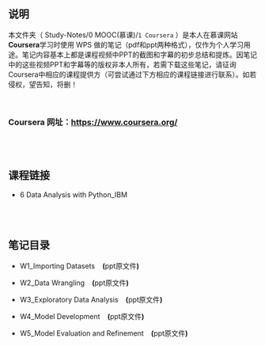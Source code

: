 ## 说明
本文件夹（ Study-Notes/0 MOOC(慕课)/`1 Coursera` ）是本人在慕课网站**Coursera**学习时使用 WPS 做的笔记（pdf和ppt两种格式），仅作为个人学习用途。笔记内容基本上都是课程视频中PPT的截图和字幕的初步总结和提炼。因笔记中的这些视频PPT和字幕等的版权非本人所有，若需下载这些笔记，请征询Coursera中相应的课程提供方（可尝试通过下方相应的课程链接进行联系）。如若侵权，望告知，将删！

<br>

### Coursera 网址：https://www.coursera.org/

<br>
<br>


## 课程链接
* 6 <a href="https://www.coursera.org/learn/data-analysis-with-python" style="text-decoration:none">Data Analysis with Python_IBM</a>

<br>
<br>

## 笔记目录
* <a href="https://abrachan.github.io/Study-Notes/0 MOOC(慕课)/1 Coursera/6 Data Analysis with Python_IBM/W1_Importing Datasets.pdf" style="text-decoration:none">W1_Importing Datasets</a> &ensp; **(**<a href="https://kdocs.cn/l/cpL11VvdOagG" style="text-decoration:none">ppt原文件</a>**)**

* <a href="https://abrachan.github.io/Study-Notes/0 MOOC(慕课)/1 Coursera/6 Data Analysis with Python_IBM/W2_Data Wrangling.pdf" style="text-decoration:none">W2_Data Wrangling</a> &ensp; **(**<a href="https://kdocs.cn/l/cb13UqxQzbJ9" style="text-decoration:none">ppt原文件</a>**)**

* <a href="https://abrachan.github.io/Study-Notes/0 MOOC(慕课)/1 Coursera/6 Data Analysis with Python_IBM/W3_Exploratory Data Analysis.pdf" style="text-decoration:none">W3_Exploratory Data Analysis</a> &ensp; **(**<a href="https://kdocs.cn/l/clxe7CVRjjvm" style="text-decoration:none">ppt原文件</a>**)**

* <a href="https://abrachan.github.io/Study-Notes/0 MOOC(慕课)/1 Coursera/6 Data Analysis with Python_IBM/W4_Model Development.pdf" style="text-decoration:none">W4_Model Development</a> &ensp; **(**<a href="https://kdocs.cn/l/caLKzq9DDP51" style="text-decoration:none">ppt原文件</a>**)**

* <a href="https://abrachan.github.io/Study-Notes/0 MOOC(慕课)/1 Coursera/6 Data Analysis with Python_IBM/W5_Model Evaluation and Refinement.pdf" style="text-decoration:none">W5_Model Evaluation and Refinement</a> &ensp; **(**<a href="https://kdocs.cn/l/ckjz1x2jErSw" style="text-decoration:none">ppt原文件</a>**)**
